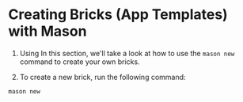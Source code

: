 # Creating Bricks (App Templates) with Mason

1. Using In this section, we'll take a look at how to use the `mason new` command to create your own bricks.

2. To create a new brick, run the following command:

```bash
mason new
```
